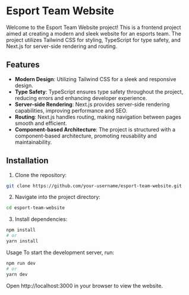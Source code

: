 # Esport Team Website

Welcome to the Esport Team Website project! This is a frontend project aimed at creating a modern and sleek website for an esports team. The project utilizes Tailwind CSS for styling, TypeScript for type safety, and Next.js for server-side rendering and routing.

## Features

- **Modern Design**: Utilizing Tailwind CSS for a sleek and responsive design.
- **Type Safety**: TypeScript ensures type safety throughout the project, reducing errors and enhancing developer experience.
- **Server-side Rendering**: Next.js provides server-side rendering capabilities, improving performance and SEO.
- **Routing**: Next.js handles routing, making navigation between pages smooth and efficient.
- **Component-based Architecture**: The project is structured with a component-based architecture, promoting reusability and maintainability.

## Installation

1. Clone the repository:

```bash
git clone https://github.com/your-username/esport-team-website.git
```
2. Navigate into the project directory:

```bash
cd esport-team-website
```

3. Install dependencies:
```bash
npm install
# or
yarn install
```
Usage
To start the development server, run:
```bash
npm run dev
# or
yarn dev
```
Open http://localhost:3000 in your browser to view the website.
